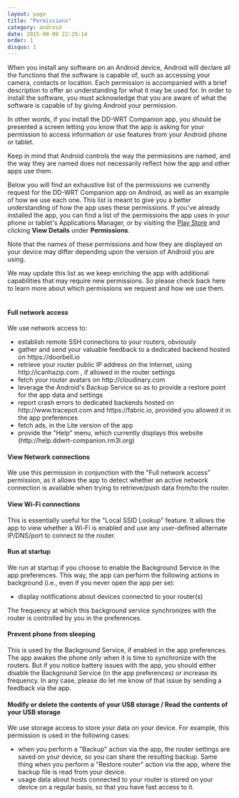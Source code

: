 ```yaml
---
layout: page
title: "Permissions"
category: android
date: 2015-08-08 22:29:14
order: 1
disqus: 1
---
```


<script>
  (function (w,i,d,g,e,t,s) {w[d] = w[d]||[];t= i.createElement(g);
    t.async=1;t.src=e;s=i.getElementsByTagName(g)[0];s.parentNode.insertBefore(t, s);
  })(window, document, '_gscq','script','//widgets.getsitecontrol.com/59849/script.js');
</script>

<!-- Begin Cookie Consent plugin by Silktide - http://silktide.com/cookieconsent -->
<script type="text/javascript">
    window.cookieconsent_options = {"message":"This website uses cookies to ensure you get the best experience on our website","dismiss":"Got it!","learnMore":"More info","link":null,"theme":"dark-top"};
</script>

<script type="text/javascript" src="//s3.amazonaws.com/cc.silktide.com/cookieconsent.latest.min.js"></script>
<!-- End Cookie Consent plugin -->
<!-- 
<script type="text/javascript">
    window.doorbellOptions = {
        appKey: 'f6ciDeNxz1cbW2TSirLv5hn5btBo353HB6xTkaTvJOCDW5JlJtB1dpkaaGGg6Alb'
    };
    (function(d, t) {
        var g = d.createElement(t);g.id = 'doorbellScript';g.type = 'text/javascript';g.async = true;g.src = 'https://embed.doorbell.io/button/1824?t='+(new Date().getTime());(d.getElementsByTagName('head')[0]||d.getElementsByTagName('body')[0]).appendChild(g);
    }(document, 'script'));
</script> -->

When you install any software on an Android device, Android will declare all the functions that the software is capable of, such as accessing your camera, contacts or location. Each permission is accompanied with a brief description to offer an understanding for what it may be used for. In order to install the software, you must acknowledge that you are aware of what the software is capable of by giving Android your permission.

In other words, if you install the DD-WRT Companion app, you should be presented a screen letting you know that the app is asking for your permission to access information or use features from your Android phone or tablet. 

Keep in mind that Android controls the way the permissions are named, and the way they are named does not necessarily reflect how the app and other apps use them.

Below you will find an exhaustive list of the permissions we currently request for the DD-WRT Companion app on Android, as well as an example of how we use each one. This list is meant to give you a better understanding of how the app uses these permissions. 
If you've already installed the app, you can find a list of the permissions the app uses in your phone or tablet's Applications Manager, or by visiting the <a href="https://play.google.com/store/apps/details?id=org.rm3l.ddwrt">Play Store</a> and clicking <b>View Details</b> under <b>Permissions</b>.

Note that the names of these permissions and how they are displayed on your device may differ depending upon the version of Android you are using.

We may update this list as we keep enriching the app with additional capabilities that may require new permissions. So please check back here to learn more about which permissions we request and how we use them. 
<br/><br/>

#### Full network access
We use network access to:
<ul>
<li>establish remote SSH connections to your routers, obviously</li>
<li>gather and send your valuable feedback to a dedicated backend hosted on https://doorbell.io </li>
<li>retrieve your router public IP address on the Internet, using http://icanhazip.com , if allowed in the router settings </li>
<li>fetch your router avatars on http://cloudinary.com</li>
<li>leverage the Android's Backup Service so as to provide a restore point for the app data and settings</li>
<li>report crash errors to dedicated backends hosted on http://www.tracepot.com and https://fabric.io, provided you allowed it in the app preferences</li>
<li>fetch ads, in the Lite version of the app</li>
<li>provide the "Help" menu, which currently displays this website (http://help.ddwrt-companion.rm3l.org)</li>
</ul>



#### View Network connections
We use this permission in conjunction with the "Full network access" permission, as it allows the app to detect whether an active network connection is available when trying to retrieve/push data from/to the router.



#### View Wi-Fi connections
This is essentially useful for the "Local SSID Lookup" feature. It allows the app to view whether a Wi-Fi is enabled and use any user-defined alternate IP/DNS/port to connect to the router.



#### Run at startup
We run at startup if you choose to enable the Background Service in the app preferences. 
This way, the app can perform the following actions in background (i.e., even if you never open the app per se):
<ul>
<li>display notifications about devices connected to your router(s)</li>
</ul>
The frequency at which this background service synchronizes with the router is controlled by you in the preferences.


#### Prevent phone from sleeping
This is used by the Background Service, if enabled in the app preferences. The app awakes the phone only when it is time to synchronize with the routers.
But if you notice battery issues with the app, you should either disable the Background Service (in the app preferences) or increase its frequency. In any case, please do let me know of that issue by sending a feedback via the app.



#### Modify or delete the contents of your USB storage / Read the contents of your USB storage
We use storage access to store your data on your device. For example, this permission is used in the following cases:
<ul>
<li>when you perform a "Backup" action via the app, the router settings are saved on your device, so you can share the resulting backup. Same thing when you perform a "Restore router" action via the app, where the backup file is read from your device.</li>
<li>usage data about hosts connected to your router is stored on your device on a regular basis, so that you have fast access to it.</li>
</ul>

